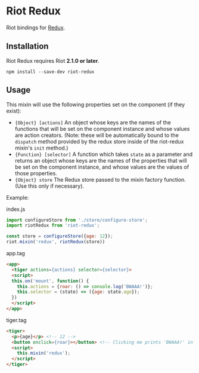 # Riot Redux

Riot bindings for [Redux](https://github.com/rackt/redux).


## Installation

Riot Redux requires Riot **2.1.0 or later**.  

`npm install --save-dev riot-redux`

## Usage

This mixin will use the following properties set on the component (if they exist):
* `{Object} [actions]` An object whose keys are the names of the functions that will be set on the component instance and whose values are action creators. (Note: these will be automatically bound to the `dispatch` method provided by the redux store inside of the riot-redux mixin's `init` method.)
* `{Function} [selector]` A function which takes `state` as a parameter and returns an object whose keys are the names of the properties that will be set on the component instance, and whose values are the values of those properties.
* `{Object} store` The Redux store passed to the mixin factory function. (Use this only if necessary).

Example:

index.js
```javascript
import configureStore from './store/configure-store';
import riotRedux from 'riot-redux';

const store = configureStore({age: 12});
riot.mixin('redux', riotRedux(store))
```

app.tag
```html
<app>
  <tiger actions={actions} selector={selector}>
  <script>
  this.on('mount', function() {
    this.actions = {roar: () => console.log('BWAAA!')};
    this.selector = (state) => ({age: state.age});
  })
  </script>
</app>
```

tiger.tag
```html
<tiger>
  <p>{age}</p> <!-- 12 -->
  <button onclick={roar}></button> <!-- Clicking me prints 'BWAAA!' in the console. -->
  <script>
    this.mixin('redux');
  </script>
</tiger>
```
